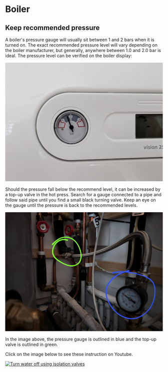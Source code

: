 # Boiler

## Keep recommended pressure

A boiler's pressure gauge will usually sit between 1 and 2 bars when it is turned on. The exact recommended pressure level will vary depending on the boiler manufacturer, but generally, anywhere between 1.0 and 2.0 bar is ideal. The pressure level can be verified on the boiler display:

![Boiler display](./boiler-display.jpeg)

Should the pressure fall below the recommend level, it can be increased by a top-up valve in the hot press. Search for a gauge connected to a pipe and follow said pipe until you find a small black turning valve. Keep an eye on the gauge until the pressure is back to the recommended levels.

![Boiler display](./boiler-topup-valve.jpeg)

In the image above, the pressure gauge is outlined in blue and the top-up valve is outlined in green. 

Click on the image below to see these instruction on Youtube.

[![Turn water off using isolation valves](https://img.youtube.com/vi/1UmJpyoonEI/0.jpg)](https://www.youtube.com/watch?v=1UmJpyoonEI)